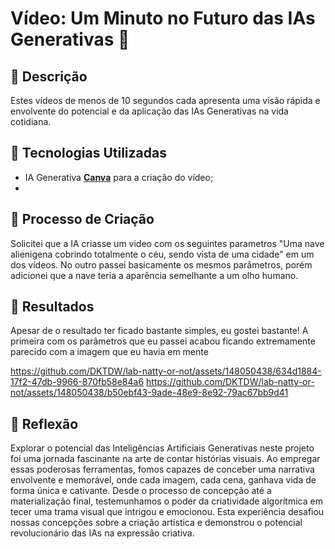 # Vídeo: Um Minuto no Futuro das IAs Generativas 🎥

## 📒 Descrição
Estes vídeos de menos de 10 segundos cada apresenta uma visão rápida e envolvente do potencial e da aplicação das IAs Generativas na vida cotidiana.

## 🤖 Tecnologias Utilizadas
- IA Generativa **[Canva](https://www.canva.com)** para a criação do vídeo;
- 
## 🧐 Processo de Criação
Solicitei que a IA criasse um video com os seguintes parametros "Uma nave alienigena cobrindo totalmente o céu, sendo vista de uma cidade" em um dos vídeos.
No outro passei basicamente os mesmos parãmetros, porém adicionei que a nave teria a aparência semelhante a um olho humano.

## 🚀 Resultados
Apesar de o resultado ter ficado bastante simples, eu gostei bastante! A primeira com os parâmetros que eu passei acabou ficando extremamente parecido com a imagem que eu havia em mente

https://github.com/DKTDW/lab-natty-or-not/assets/148050438/634d1884-17f2-47db-9966-870fb58e84a6
https://github.com/DKTDW/lab-natty-or-not/assets/148050438/b50ebf43-9ade-48e9-8e92-79ac67bb9d41

## 💭 Reflexão
Explorar o potencial das Inteligências Artificiais Generativas neste projeto foi uma jornada fascinante na arte de contar histórias visuais. Ao empregar essas poderosas ferramentas, fomos capazes de conceber uma narrativa envolvente e memorável, onde cada imagem, cada cena, ganhava vida de forma única e cativante. Desde o processo de concepção até a materialização final, testemunhamos o poder da criatividade algorítmica em tecer uma trama visual que intrigou e emocionou. Esta experiência desafiou nossas concepções sobre a criação artística e demonstrou o potencial revolucionário das IAs na expressão criativa.
